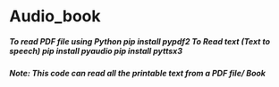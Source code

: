 # Audio_book
##### To read PDF file using Python pip install pypdf2 To Read text (Text to speech) pip install pyaudio pip install pyttsx3

##### Note: This code can read all the printable text from a PDF file/ Book
